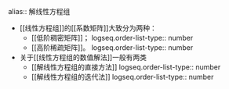 alias:: 解线性方程组

- [[线性方程组]]的[[系数矩阵]]大致分为两种：
	- [[低阶稠密矩阵]]；
	  logseq.order-list-type:: number
	- [[高阶稀疏矩阵]]。
	  logseq.order-list-type:: number
- 关于[[线性方程组的数值解法]]一般有两类
	- [[解线性方程组的直接方法]]
	  logseq.order-list-type:: number
	- [[解线性方程组的迭代法]]
	  logseq.order-list-type:: number